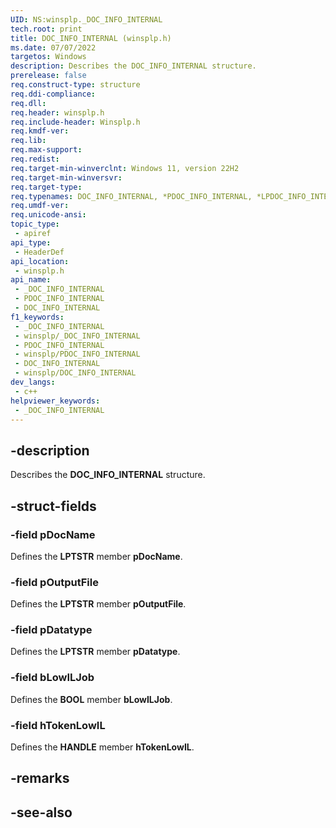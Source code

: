 ```yaml
---
UID: NS:winsplp._DOC_INFO_INTERNAL
tech.root: print
title: DOC_INFO_INTERNAL (winsplp.h)
ms.date: 07/07/2022
targetos: Windows
description: Describes the DOC_INFO_INTERNAL structure.
prerelease: false
req.construct-type: structure
req.ddi-compliance: 
req.dll: 
req.header: winsplp.h
req.include-header: Winsplp.h
req.kmdf-ver: 
req.lib: 
req.max-support: 
req.redist: 
req.target-min-winverclnt: Windows 11, version 22H2
req.target-min-winversvr: 
req.target-type: 
req.typenames: DOC_INFO_INTERNAL, *PDOC_INFO_INTERNAL, *LPDOC_INFO_INTERNAL
req.umdf-ver: 
req.unicode-ansi: 
topic_type:
 - apiref
api_type:
 - HeaderDef
api_location:
 - winsplp.h
api_name:
 - _DOC_INFO_INTERNAL
 - PDOC_INFO_INTERNAL
 - DOC_INFO_INTERNAL
f1_keywords:
 - _DOC_INFO_INTERNAL
 - winsplp/_DOC_INFO_INTERNAL
 - PDOC_INFO_INTERNAL
 - winsplp/PDOC_INFO_INTERNAL
 - DOC_INFO_INTERNAL
 - winsplp/DOC_INFO_INTERNAL
dev_langs:
 - c++
helpviewer_keywords:
 - _DOC_INFO_INTERNAL
---
```


## -description

Describes the **DOC_INFO_INTERNAL** structure.

## -struct-fields

### -field pDocName

Defines the **LPTSTR** member **pDocName**.

### -field pOutputFile

Defines the **LPTSTR** member **pOutputFile**.

### -field pDatatype

Defines the **LPTSTR** member **pDatatype**.

### -field bLowILJob

Defines the **BOOL** member  **bLowILJob**.

### -field hTokenLowIL

Defines the **HANDLE** member **hTokenLowIL**.

## -remarks

## -see-also
